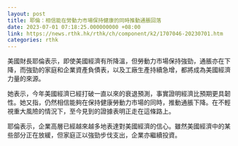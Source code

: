 ```yaml
---
layout: post
title: 耶倫：相信能在勞動力市場保持健康的同時推動通脹回落
date: 2023-07-01 07:18:25.000000000 +08:00
link: https://news.rthk.hk/rthk/ch/component/k2/1707046-20230701.htm
categories: rthk
---
```


美國財長耶倫表示，即使美國經濟有所降溫，但勞動力市場保持強勁，通脹亦在下降，而強勁的家庭和企業資產負債表，以及工廠生產持續急增，都將成為美國經濟力量的來源。

她表示，今年美國經濟已經打破一直以來的衰退預測，事實證明經濟比預期更具韌性。她又指，仍然相信能夠在保持健康勞動力市場的同時，推動通脹下降。在不輕視重大風險的情況下，至今見到的證據表明正走在這條路上。

耶倫表示，企業高層已經越來越多地表達對美國經濟的信心。雖然美國經濟中的某些部分正在放緩，但家庭正以強勁步伐支出，企業亦繼續投資。
